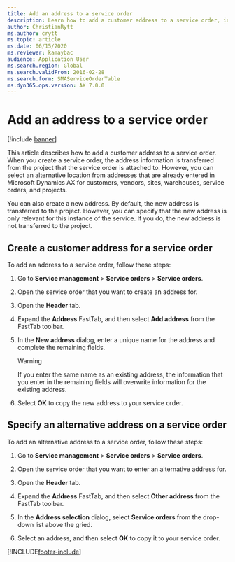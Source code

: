 ```yaml
---
title: Add an address to a service order   
description: Learn how to add a customer address to a service order, including a step-by-step process for creating a customer address for a service order.
author: ChristianRytt
ms.author: crytt
ms.topic: article
ms.date: 06/15/2020
ms.reviewer: kamaybac
audience: Application User
ms.search.region: Global
ms.search.validFrom: 2016-02-28
ms.search.form: SMAServiceOrderTable
ms.dyn365.ops.version: AX 7.0.0
---
```


# Add an address to a service order

[!include [banner](../includes/banner.md)]

This article describes how to add a customer address to a service order. When you create a service order, the address information is transferred from the project that the service order is attached to. However, you can select an alternative location from addresses that are already entered in Microsoft Dynamics AX for customers, vendors, sites, warehouses, service orders, and projects.

You can also create a new address. By default, the new address is transferred to the project. However, you can specify that the new address is only relevant for this instance of the service. If you do, the new address is not transferred to the project.

## Create a customer address for a service order

To add an address to a service order, follow these steps:

1. Go to **Service management** \> **Service orders** \> **Service orders**.

1. Open the service order that you want to create an address for.

1. Open the **Header** tab.

1. Expand the **Address** FastTab, and then select **Add address** from the FastTab toolbar.

1. In the **New address** dialog, enter a unique name for the address and complete the remaining fields. 

    > [!WARNING]
    > If you enter the same name as an existing address, the information that you enter in the remaining fields will overwrite information for the existing address.

1. Select **OK** to copy the new address to your service order.

## Specify an alternative address on a service order

To add an alternative address to a service order, follow these steps:

1. Go to **Service management** \> **Service orders** \> **Service orders**.

1. Open the service order that you want to enter an alternative address for.

1. Open the **Header** tab.

1. Expand the **Address** FastTab, and then select **Other address** from the FastTab toolbar.

1. In the **Address selection** dialog, select **Service orders** from the drop-down list above the gried.

1. Select an address, and then select **OK** to copy it to your service order.


[!INCLUDE[footer-include](../../includes/footer-banner.md)]
